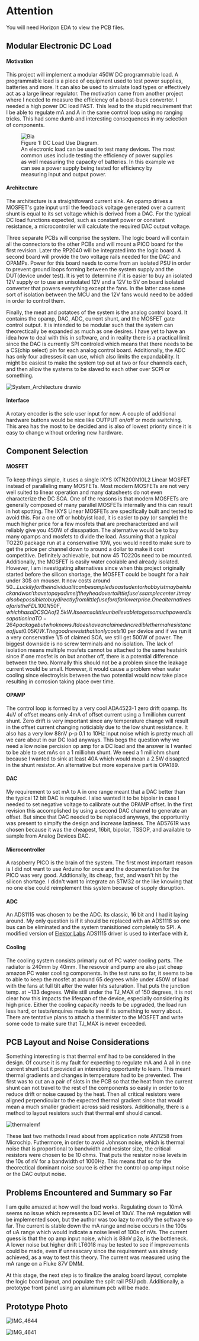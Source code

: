 # Attention
You will need Horizon EDA to view the PCB files.
## Modular Electronic DC Load
#### Motivation
This project will implement a modular 450W DC programmable load. A programmable load is a piece of equipment used to test power supplies, batteries and more. It can also be used to simulate load types or effectively act as a large linear regulator. The motivation came from another project where I needed to measure the efficiency of a boost-buck converter. I needed a high power DC load FAST. This lead to the stupid requirement that I be able to regulate mA and A in the same control loop using no ranging tricks. This had some dumb and interesting consequences in my selection of components.

<figure>
  <img src="https://github.com/EnemyoftheFarmer/DC-programmable-load/assets/39673402/42d24922-651a-4d47-b30c-ba2449bc3f3b" alt="Bla">
  <figcaption>
    Figure 1: DC Load Use Diagram.
    <br>
    An electronic load can be used to test many devices. The most common uses include testing the efficiency of power supplies as well measuring the capacity of batteries. In this example we can see a power supply      being tested for efficiency by measuring input and output power.
  </figcaption>
</figure>


#### Architecture
The architecture is a straightfoward current sink. An opamp drives a MOSFET's gate input until the feedback voltage generated over a current shunt is equal to its set voltage which is derived from a DAC. For the typical DC load functions expected, such as constant power or constant resistance, a microcontroller will calculate the required DAC output voltage.

Three separate PCBs will conprise the system. The logic board will contain all the connectors to the other PCBs and will mount a PICO board for the first revision. Later the RP2040 will be integrated into the logic board. A second board will provide the two voltage rails needed for the DAC and OPAMPs. Power for this board needs to come from an isolated PSU in order to prevent ground loops forming between the system supply and the DUT(device under test). It is yet to determine if it is easier to buy an isolated 12V supply or to use an unisolated 12V and a 12V to 5V on board isolated converter that powers everything except the fans. In the latter case some sort of isolation between the MCU and the 12V fans would need to be added in order to control them. 

Finally, the meat and potatoes of the system is the analog control board. It contains the opamp, DAC, ADC, current shunt, and the MOSFET gate control output. It is intended to be modular such that the system can theorectically be expanded as much as one desires. I have yet to have an idea how to deal with this in software, and in reality there is a practical limit since the DAC is currently SPI controled which means that there needs to be a CS(chip select) pin for each analog control board. Additionally, the ADC has only four adresses it can use, which also limits the expandability. It might be easiest to make the system top out at two or four channels each, and then allow the systems to be slaved to each other over SCPI or something. 

![System_Architecture drawio](https://github.com/EnemyoftheFarmer/DC-programmable-load/assets/39673402/be15cf60-0c42-4452-b6eb-0b9c5e008a2e)

#### Interface
A rotary encoder is the sole user input for now. A couple of additional hardware buttons would be nice like OUTPUT on/off or mode switching. This area has the most to be decided and is also of lowest priority since it is easy to change without ordering new hardware.

## Component Selection
#### MOSFET
To keep things simple, it uses a single IXYS IXTN200N10L2 Linear MOSFET instead of paralleling many MOSFETs. Most modern MOSFETs are not very well suited to linear operation and many datasheets do not even characterize the DC SOA. One of the reasons is that modern MOSFETs are generally composed of many parallel MOSFETs internally and this can result in hot spotting. The IXYS Linear MOSFETs are specifically built and tested to avoid this. For a one off or hobbyist 
load, it is easier to pay (or sample) the much higher price for a few mosfets that 
are precharacterized and will reliably give you 450W of dissapation. The alternative would be to
buy many opamps and mosfets to divide the load. Assuming that a typical
TO220 package run at a conservative 10W, you would need to make sure to get the price per channel down to around a dollar to make it cost competitive. Definitely achievable, but now 45 TO220s need to be mounted. Additionally, the MOSFET is easily water coolable and already isolated. 
However, I am investigating alternatives since when this project originally started before the silicon shortage, the MOSFET could be bought for a hair under 30$ on mouser. It now costs around 50$... Luckily for the individual it can be sampled so a student or hobbyist may be in luck and won't have to pay a dime if they head over to littlefuse's sample center. It may also be possible to buy directly from littlefuse for a far lower price. One alternative so far is the FDL100N50F, which has a DC SOA of 2.5kW. It seems a little unbelievable to get so much power dissapation in a TO-264 package but who knows. It does have an claimed incredible thermal resistance of just 0.05K/W. The good news is that it only costs 10$ per device and if we run it a very conservative 1/5 of claimed SOA, we still get 500W of power. The biggest downside is no screw terminals and no isolation. The lack of isolation means multiple mosfets cannot be attached to the same heatsink since if one mosfet is on but another off, there is a potential difference between the two. Normally this should not be a problem since the leakage current would be small. However, it would cause a problem when water cooling since electroylsis between the two potential would now take place resulting in corrosion taking place over time. 
#### OPAMP 
The control loop is formed by a very cool ADA4523-1 zero drift opamp. Its 4uV of offset means only 4mA of offset current using a 1 milliohm current shunt. Zero drift is very important since any temperature change will result in the offset current changing noticiably due to the low shunt resistance. It also has a very low 88nV p-p 0.1 to 10Hz input noise which is pretty much all we care about in our DC load anyways. This begs the question why we need a low noise percision op amp for a DC load and the answer is I wanted to be able to set mAs on a 1 milliohm shunt. We need a 1 milliohm shunt because I wanted to sink at least 40A which would mean a 2.5W dissapted in the shunt resistor. An alternative but more expensive part is OPA189.   
#### DAC
My requirement to set mA to A in one range meant that a DAC better than the typical 12 bit DAC is required. I also wanted it to be bipolar in case I needed to set negative voltage to calibrate out the OPAMP offset. In the first revision this accomplished by using a second DAC channel to generate an offset. But since that DAC needed to be replaced anyways, the opportunity was present to simplfy the design and increase laziness. The AD5761R was chosen because it was the cheapest, 16bit, bipolar, TSSOP, and available to sample from Analog Devices DAC.
#### Microcontroller
A raspberry PICO is the brain of the system. The first most important reason is I did not want to use Arduino for once and the documentation for the PICO was very good. Addtionally, its cheap, fast, and wasn't hit by the silicon shortage. I didn't want to integrate an STM32 or the like knowing that no one else could reimplement this system because of supply disruption. 
#### ADC
An ADS1115 was chosen to be the ADC. Its classic, 16 bit and I had it laying around. My only question is if it should be replaced with an ADS1118 so one bus can be eliminated and the system tranisitioned completely to SPI. A modified version of [Elektor Labs](https://github.com/ElektorLabs/ads1115-driver) ADS1115 driver is used to interface with it.
#### Cooling
The cooling system consists primarly out of PC water cooling parts. The radiator is 240mm by 40mm. The resovoir and pump are also just cheap amazon PC water cooling components. In the test runs so far, it seems to be to able to keep the mosfet at around 65 degrees while under 450W of load with the fans at full tilt after the water hits saturation. That puts the junction temp. at ~133 degrees. While still under the TJ_MAX of 150 degrees, it is not clear how this impacts the lifespan of the device, especially considering its high price. Either the cooling capacity needs to be upgraded, the load run less hard, or tests/enquires made to see if its something to worry about. There are tentative plans to attach a thermister to the MOSFET and write some code to make sure that TJ_MAX is never exceeded. 

## PCB Layout and Noise Considerations
Something interesting is that thermal emf had to be considered in the design. Of course it is my fault for expecting to regulate mA and A all in one current shunt but it provided an interesting opportunity to learn. This meant thermal gradients and changes in temperature had to be prevented. The first was to cut an a pair of slots in the PCB so that the heat from the current shunt can not travel to the rest of the components so easily in order to to reduce drift or noise caused by the heat. Then  all critical resistors were aligned perpendicular to the expected thermal gradient since that would mean a much smaller gradient across said resistors. Additionally, there is a method to layout resistors such that thermal emf should cancel. 

![thermalemf](https://user-images.githubusercontent.com/39673402/229371627-f74cb81a-f8ba-4faa-a0ef-7e3791f45b54.PNG)
 
These last two methods I read about from application note AN1258 from Microchip. Futhermore, in order to avoid Johnson noise, which is thermal noise that is proportional to bandwidth and resistor size, the critical resistors were chosen to be 10 ohms. That puts the resistor noise levels in the 10s of nV for a bandwidth of 1000Hz. This means that so far the theorectical dominant noise source is either the control op amp input noise or the DAC output noise.

## Problems Encountered and Summary so Far
I am quite amazed at how well the load works. Regulating down to 10mA seems no issue which represents a DC level of 10uV. The mA regulation will be implemented soon, but the author was too lazy to modify the software so far. The current is stable down the mA range and noise occurs in the 100s of uA range which would indicate a noise level of 100s of nVs. The current guess is that the op amp input noise, which is 88nV p2p, is the bottleneck. A lower noise but higher drift LT6018 may be tested to see if improvements could be made, even if unnesscary since the requirement was already achieved, as a way to test this theory. The current was measured using the mA range on a Fluke 87V DMM.  

At this stage, the next step is to finalize the analog board layout, complete the logic board layout, and populate the split rail PSU pcb. Additionally, a prototype front panel using an aluminum pcb will be made.
## Prototype Photo

![IMG_4644](https://user-images.githubusercontent.com/39673402/229372127-8c2f10e3-2870-4109-bb5a-17fadee6649b.JPG)

![IMG_4641](https://user-images.githubusercontent.com/39673402/229368775-76147a4a-5d2f-4dfb-9dad-a8c76673b586.JPG)

